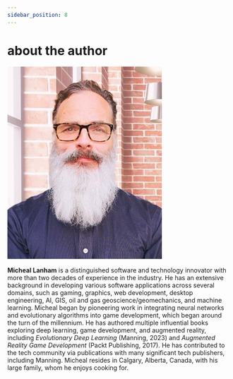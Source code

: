 ```yaml
---
sidebar_position: 8
---
```


# about the author

![figure](assets/Lanham2.png)

**Micheal Lanham** is a distinguished software and technology innovator with more than two decades of experience in the industry. He has an extensive background in developing various software applications across several domains, such as gaming, graphics, web development, desktop engineering, AI, GIS, oil and gas geoscience/geomechanics, and machine learning. Micheal began by pioneering work in integrating neural networks and evolutionary algorithms into game development, which began around the turn of the millennium. He has authored multiple influential books exploring deep learning, game development, and augmented reality, including *Evolutionary Deep Learning* (Manning, 2023) and *Augmented Reality Game Development* (Packt Publishing, 2017). He has contributed to the tech community via publications with many significant tech publishers, including Manning. Micheal resides in Calgary, Alberta, Canada, with his large family, whom he enjoys cooking for.

